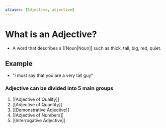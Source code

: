 ```yaml
---
aliases: [Adjective, adjective]
---
```


# What is an Adjective?
- A word that describes a [[Noun|Noun]] such as thick, tall, big, red, quiet.

## Example
- "I must say that you are a very tall guy"


### Adjective can be divided into 5 main groups
1. [[Adjective of Quality]]
2. [[Adjective of Quantity]]
3. [[Demonstrative Adjective]]
4. [[Adjective of Numbers]]
5. [[Interrogative Adjective]]


